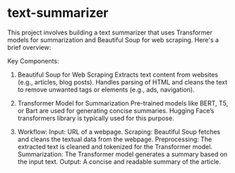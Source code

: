 # text-summarizer
This project involves building a text summarizer that uses Transformer models for summarization and Beautiful Soup for web scraping. Here's a brief overview:

Key Components:
1. Beautiful Soup for Web Scraping
    Extracts text content from websites (e.g., articles, blog posts).
    Handles parsing of HTML and cleans the text to remove unwanted tags or elements (e.g., ads, navigation).

2. Transformer Model for Summarization
    Pre-trained models like BERT, T5, or Bart are used for generating concise summaries.
    Hugging Face’s transformers library is typically used for this purpose.

3. Workflow:
    Input: URL of a webpage.
    Scraping: Beautiful Soup fetches and cleans the textual data from the webpage.
    Preprocessing: The extracted text is cleaned and tokenized for the Transformer model.
    Summarization: The Transformer model generates a summary based on the input text.
    Output: A concise and readable summary of the article.
